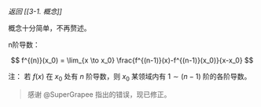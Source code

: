 *返回 [[3-1. 概念]]*

概念十分简单，不再赘述。

n阶导数：

$$
f^{(n)}(x_0) = \lim_{x \to x_0} \frac{f^{(n-1)}(x)-f^{(n-1)}(x_0)}{x-x_0}
$$

注：
若 $f(x)$ 在 $x_0$ 处有 $n$ 阶导数，则 $x_0$ 某领域内有 $1 \sim (n-1)$ 阶的各阶导数。

> 感谢 @SuperGrapee 指出的错误，现已修正。